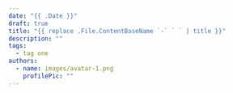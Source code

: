 ```yaml
---
date: "{{ .Date }}"
draft: true
title: "{{ replace .File.ContentBaseName `-` ` ` | title }}"
description: ""
tags:
  - tag one
authors:
  - name: images/avatar-1.png
    profilePic: ""
---
```

